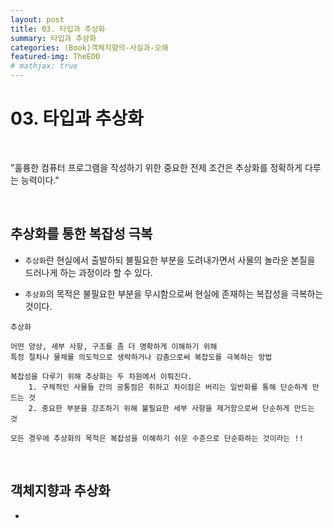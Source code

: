 ```yaml
---
layout: post
title: 03. 타입과 추상화
summary: 타입과 추상화
categories: (Book)객체지향의-사실과-오해
featured-img: TheEOO
# mathjax: true
---
```




# 03. 타입과 추상화

<br>

"훌륭한 컴퓨터 프로그램을 작성하기 위한 중요한 전제 조건은 추상화를 정확하게 다루는 능력이다."

<br>

## 추상화를 통한 복잡성 극복

- `추상화`란 현실에서 출발하되 불필요한 부분을 도려내가면서 사물의 놀라운 본질을 드러나게 하는 과정이라 할 수 있다.

- `추상화`의 목적은 불필요한 부분을 무시함으로써 현실에 존재하는 복잡성을 극복하는 것이다.

```
추상화

어떤 양상, 세부 사항, 구조를 좀 더 명확하게 이해하기 위해
특정 절차나 물체를 의도적으로 생략하거나 감춤으로써 복잡도를 극복하는 방법

복잡성을 다루기 위해 추상화는 두 차원에서 이뤄진다.
	1. 구체적인 사물들 간의 공통점은 취하고 차이점은 버리는 일반화를 통해 단순하게 만드는 것
	2. 중요한 부분을 강조하기 위해 불필요한 세부 사항을 제거함으로써 단순하게 만드는 것

모든 경우에 추상화의 목적은 복잡성을 이해하기 쉬운 수준으로 단순화하는 것이라는 !!
```

<br>

## 객체지향과 추상화

- 